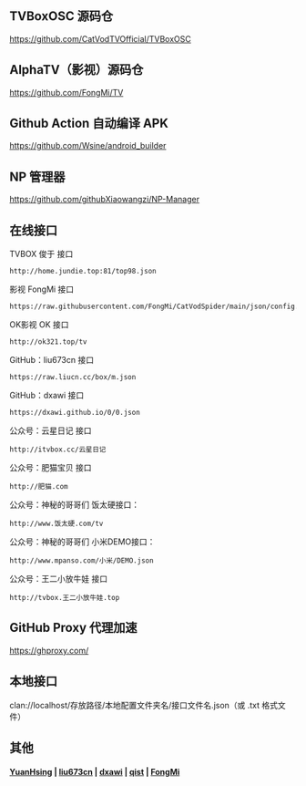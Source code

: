 ## TVBoxOSC 源码仓

https://github.com/CatVodTVOfficial/TVBoxOSC

##  AlphaTV（影视）源码仓

https://github.com/FongMi/TV

## Github Action 自动编译 APK

https://github.com/Wsine/android_builder

## NP 管理器

https://github.com/githubXiaowangzi/NP-Manager

## 在线接口

TVBOX 俊于 接口

    http://home.jundie.top:81/top98.json

影视 FongMi 接口

    https://raw.githubusercontent.com/FongMi/CatVodSpider/main/json/config.json

OK影视 OK 接口

    http://ok321.top/tv

GitHub：liu673cn 接口

    https://raw.liucn.cc/box/m.json

GitHub：dxawi 接口

    https://dxawi.github.io/0/0.json

公众号：云星日记 接口

    http://itvbox.cc/云星日记

公众号：肥猫宝贝 接口

    http://肥猫.com

公众号：神秘的哥哥们 饭太硬接口：

    http://www.饭太硬.com/tv
  
公众号：神秘的哥哥们 小米DEMO接口：

    http://www.mpanso.com/小米/DEMO.json

公众号：王二小放牛娃 接口

    http://tvbox.王二小放牛娃.top

## GitHub Proxy 代理加速

https://ghproxy.com/

## 本地接口

clan://localhost/存放路径/本地配置文件夹名/接口文件名.json（或 .txt 格式文件）

## 其他

#### [YuanHsing](https://github.com/YuanHsing/freed) | [liu673cn](https://github.com/liu673cn/box) | [dxawi](https://github.com/dxawi/0) | [qist](https://github.com/qist/tvbox) | [FongMi](https://github.com/FongMi/CatVodSpider) 

